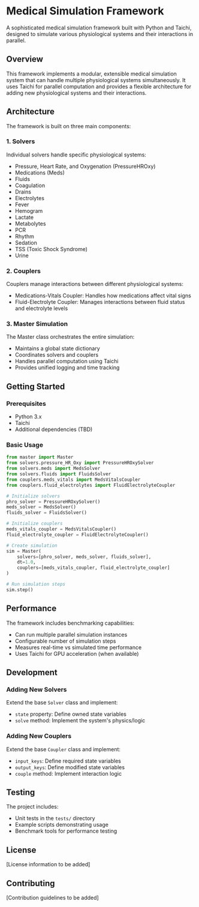# Medical Simulation Framework

A sophisticated medical simulation framework built with Python and Taichi, designed to simulate various physiological systems and their interactions in parallel.

## Overview

This framework implements a modular, extensible medical simulation system that can handle multiple physiological systems simultaneously. It uses Taichi for parallel computation and provides a flexible architecture for adding new physiological systems and their interactions.

## Architecture

The framework is built on three main components:

### 1. Solvers
Individual solvers handle specific physiological systems:
- Pressure, Heart Rate, and Oxygenation (PressureHROxy)
- Medications (Meds)
- Fluids
- Coagulation
- Drains
- Electrolytes
- Fever
- Hemogram
- Lactate
- Metabolytes
- PCR
- Rhythm
- Sedation
- TSS (Toxic Shock Syndrome)
- Urine

### 2. Couplers
Couplers manage interactions between different physiological systems:
- Medications-Vitals Coupler: Handles how medications affect vital signs
- Fluid-Electrolyte Coupler: Manages interactions between fluid status and electrolyte levels

### 3. Master Simulation
The Master class orchestrates the entire simulation:
- Maintains a global state dictionary
- Coordinates solvers and couplers
- Handles parallel computation using Taichi
- Provides unified logging and time tracking

## Getting Started

### Prerequisites
- Python 3.x
- Taichi
- Additional dependencies (TBD)

### Basic Usage

```python
from master import Master
from solvers.pressure_HR_Oxy import PressureHROxySolver
from solvers.meds import MedsSolver
from solvers.fluids import FluidsSolver
from couplers.meds_vitals import MedsVitalsCoupler
from couplers.fluid_electrolytes import FluidElectrolyteCoupler

# Initialize solvers
phro_solver = PressureHROxySolver()
meds_solver = MedsSolver()
fluids_solver = FluidsSolver()

# Initialize couplers
meds_vitals_coupler = MedsVitalsCoupler()
fluid_electrolyte_coupler = FluidElectrolyteCoupler()

# Create simulation
sim = Master(
    solvers=[phro_solver, meds_solver, fluids_solver],
    dt=1.0,
    couplers=[meds_vitals_coupler, fluid_electrolyte_coupler]
)

# Run simulation steps
sim.step()
```

## Performance

The framework includes benchmarking capabilities:
- Can run multiple parallel simulation instances
- Configurable number of simulation steps
- Measures real-time vs simulated time performance
- Uses Taichi for GPU acceleration (when available)

## Development

### Adding New Solvers
Extend the base `Solver` class and implement:
- `state` property: Define owned state variables
- `solve` method: Implement the system's physics/logic

### Adding New Couplers
Extend the base `Coupler` class and implement:
- `input_keys`: Define required state variables
- `output_keys`: Define modified state variables
- `couple` method: Implement interaction logic

## Testing

The project includes:
- Unit tests in the `tests/` directory
- Example scripts demonstrating usage
- Benchmark tools for performance testing

## License

[License information to be added]

## Contributing

[Contribution guidelines to be added]